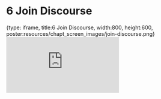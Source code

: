 # 6 Join Discourse
 
{type: iframe, title:6 Join Discourse, width:800, height:600, poster:resources/chapt_screen_images/join-discourse.png}
![](https://jhudatascience.org/AnVIL_Book_WDL/no_toc/join-discourse.html)
 

 
